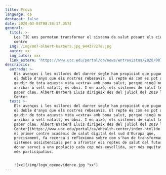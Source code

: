 ```yaml
---
title: Prova
language: ca
destacat: false
date: 2020-03-03T08:58:17.357Z
general:
  titol: >-
    Les TIC ens permeten transformar el sistema de salut posant els ciutadans al
    centre
  img: /img/007-albert-barbera.jpg_944377278.jpg
  autor: xx
  img_autor: xxx
  link_extern: 'https://www.uoc.edu/portal/ca/news/entrevistes/2020/007-albert-barbera.html'
descripcio:
  entrada: >-
    Els avenços i les millores del darrer segle han propiciat que puguem viure
    el doble d'anys que els nostres rebesavis. El repte és com es pot arribar a
    gaudir de tota aquesta vida «extra» amb bona salut, perquè ningú no vol
    arribar a vell malalt, és obvi. I en això, els sistemes de salut tenen un
    paper clau. Albert Barberà Lluís dirigeix des del juliol del 2019 l'eHealth
    Center
  text: >-
    Els avenços i les millores del darrer segle han propiciat que puguem viure
    el doble d'anys que els nostres rebesavis. El repte és com es pot arribar a
    gaudir de tota aquesta vida «extra» amb bona salut, perquè ningú no vol
    arribar a vell malalt, és obvi. I en això, els sistemes de salut tenen un
    paper clau. Albert Barberà Lluís dirigeix des del juliol del 2019 l'[eHealth
    Center](https://www.uoc.edu/portal/ca/ehealth-center/index.html)de la UOC,
    el primer centre acadèmic de salut digital del sud d'Europa que,
    precisament, fa recerca i reflexiona sobre com s'han de transformar els
    sistemes assistencials per a afrontar els reptes de salut del futur, com ara
    donar servei a una població cada cop més envellida, ser més equitatius i ser
    més participatius.


    ![xx](/img/logo_openevidence.jpg "xx")
---
```


